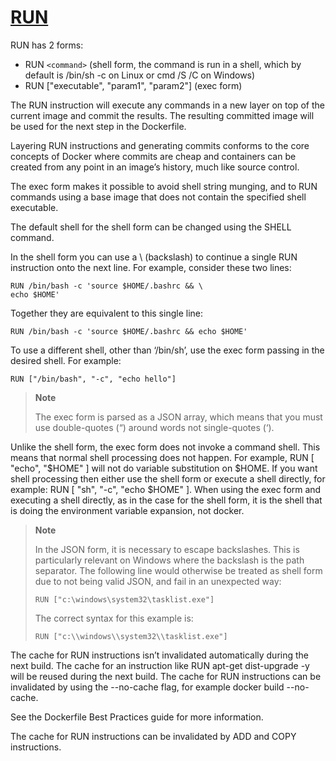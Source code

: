 # [RUN](https://docs.docker.com/engine/reference/builder/#run)

RUN has 2 forms:

- RUN `<command>` (shell form, the command is run in a shell, which by default is /bin/sh -c on Linux or cmd /S /C on Windows)
- RUN ["executable", "param1", "param2"] (exec form)

The RUN instruction will execute any commands in a new layer on top of the current image and commit the results. The resulting committed image will be used for the next step in the Dockerfile.

Layering RUN instructions and generating commits conforms to the core concepts of Docker where commits are cheap and containers can be created from any point in an image’s history, much like source control.

The exec form makes it possible to avoid shell string munging, and to RUN commands using a base image that does not contain the specified shell executable.

The default shell for the shell form can be changed using the SHELL command.

In the shell form you can use a \ (backslash) to continue a single RUN instruction onto the next line. For example, consider these two lines:

```shell
RUN /bin/bash -c 'source $HOME/.bashrc && \
echo $HOME'
```

Together they are equivalent to this single line:

```shell
RUN /bin/bash -c 'source $HOME/.bashrc && echo $HOME'
```

To use a different shell, other than ‘/bin/sh’, use the exec form passing in the desired shell. For example:

```shell
RUN ["/bin/bash", "-c", "echo hello"]
```

> **Note**
>
> The exec form is parsed as a JSON array, which means that you must use double-quotes (“) around words not single-quotes (‘).

Unlike the shell form, the exec form does not invoke a command shell. This means that normal shell processing does not happen. For example, RUN [ "echo", "$HOME" ] will not do variable substitution on $HOME. If you want shell processing then either use the shell form or execute a shell directly, for example: RUN [ "sh", "-c", "echo $HOME" ]. When using the exec form and executing a shell directly, as in the case for the shell form, it is the shell that is doing the environment variable expansion, not docker.

> **Note**
>
> In the JSON form, it is necessary to escape backslashes. This is particularly relevant on Windows where the backslash is the path separator. The following line would otherwise be treated as shell form due to not being valid JSON, and fail in an unexpected way:
>
> ```shell
> RUN ["c:\windows\system32\tasklist.exe"]
> ```
>
>The correct syntax for this example is:
>
> ```shell
> RUN ["c:\\windows\\system32\\tasklist.exe"]
> ```

The cache for RUN instructions isn’t invalidated automatically during the next build. The cache for an instruction like RUN apt-get dist-upgrade -y will be reused during the next build. The cache for RUN instructions can be invalidated by using the --no-cache flag, for example docker build --no-cache.

See the Dockerfile Best Practices guide for more information.

The cache for RUN instructions can be invalidated by ADD and COPY instructions.
